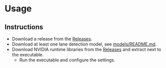 # Usage

## Instructions

- Download a release from
  the [Releases](https://github.com/aleksi-kangas/ets2-lane-detection/releases).
- Download at least one lane detection model,
  see [models/README.md](../models/README.md).
- Download NVIDIA runtime libraries from
  the [Releases](https://github.com/aleksi-kangas/ets2-lane-detection/releases)
  and extract next to the executable.
  - Run the executable and configure the settings.
